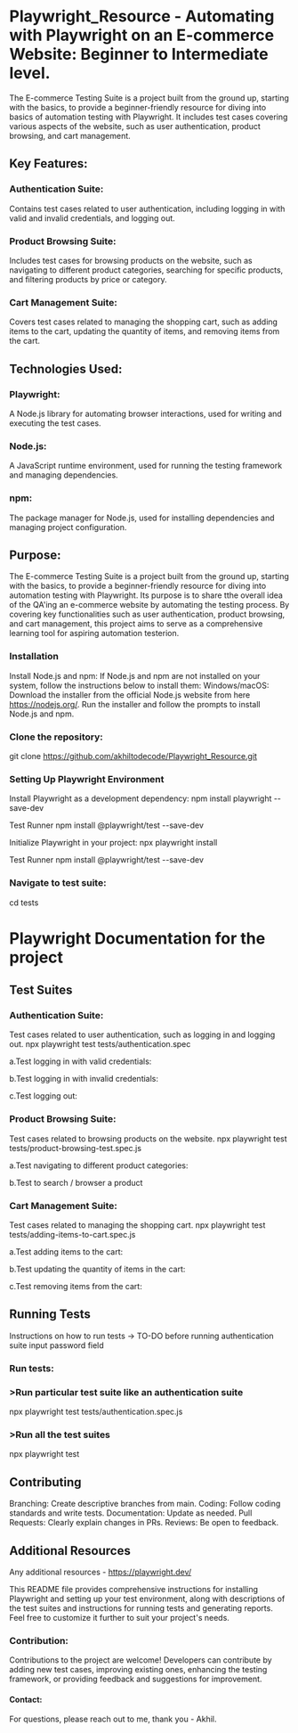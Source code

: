 # Playwright_Resource - Automating with Playwright on an E-commerce Website: Beginner to Intermediate level.
The E-commerce Testing Suite is a project built from the ground up, starting with the basics, to provide a beginner-friendly resource for diving into basics of automation testing with Playwright.
It includes test cases covering various aspects of the website, such as user authentication, product browsing, and cart management.

## Key Features:
### Authentication Suite: 
Contains test cases related to user authentication, including logging in with valid and invalid credentials, and logging out.
### Product Browsing Suite: 
Includes test cases for browsing products on the website, such as navigating to different product categories, searching for specific products, and filtering products by price or category.
### Cart Management Suite: 
Covers test cases related to managing the shopping cart, such as adding items to the cart, updating the quantity of items, and removing items from the cart.

## Technologies Used:
### Playwright: 
A Node.js library for automating browser interactions, used for writing and executing the test cases.
### Node.js:
A JavaScript runtime environment, used for running the testing framework and managing dependencies.
### npm: 
The package manager for Node.js, used for installing dependencies and managing project configuration.

## Purpose:
The E-commerce Testing Suite is a project built from the ground up, starting with the basics, to provide a beginner-friendly resource for diving into automation testing with Playwright. Its purpose is to share tthe overall idea of the QA'ing an e-commerce website by automating the testing process. By covering key functionalities such as user authentication, product browsing, and cart management, this project aims to serve as a comprehensive learning tool for aspiring automation testerion.

### Installation
Install Node.js and npm:
If Node.js and npm are not installed on your system, follow the instructions below to install them:
Windows/macOS:
Download the installer from the official Node.js website from here https://nodejs.org/.
Run the installer and follow the prompts to install Node.js and npm.

### Clone the repository:
git clone https://github.com/akhiltodecode/Playwright_Resource.git

### Setting Up Playwright Environment
Install Playwright as a development dependency:
npm install playwright --save-dev

Test Runner
npm install @playwright/test --save-dev

Initialize Playwright in your project:
npx playwright install

Test Runner
npm install @playwright/test --save-dev

### Navigate to test suite:
cd tests

# Playwright Documentation for the project
## Test Suites
### Authentication Suite:
Test cases related to user authentication, such as logging in and logging out.
npx playwright test tests/authentication.spec

a.Test logging in with valid credentials:

b.Test logging in with invalid credentials:

c.Test logging out:

### Product Browsing Suite:
Test cases related to browsing products on the website.
npx playwright test tests/product-browsing-test.spec.js

a.Test navigating to different product categories:

b.Test to search / browser a product

### Cart Management Suite:
Test cases related to managing the shopping cart.
npx playwright test tests/adding-items-to-cart.spec.js

a.Test adding items to the cart:

b.Test updating the quantity of items in the cart:

c.Test removing items from the cart:

## Running Tests
Instructions on how to run tests -> TO-DO before running authentication suite input password field

### Run tests:

### >Run particular test suite like an authentication suite
npx playwright test tests/authentication.spec.js

### >Run all the test suites
npx playwright test 

## Contributing
Branching: Create descriptive branches from main.
Coding: Follow coding standards and write tests.
Documentation: Update as needed.
Pull Requests: Clearly explain changes in PRs.
Reviews: Be open to feedback.

## Additional Resources
Any additional resources - https://playwright.dev/

This README file provides comprehensive instructions for installing Playwright and setting up your test environment, along with descriptions of the test suites and instructions for running tests and generating reports. Feel free to customize it further to suit your project's needs.


### Contribution:
Contributions to the project are welcome! Developers can contribute by adding new test cases, improving existing ones, enhancing the testing framework, or providing feedback and suggestions for improvement.

#### Contact:
For questions, please reach out to me, thank you - Akhil.
